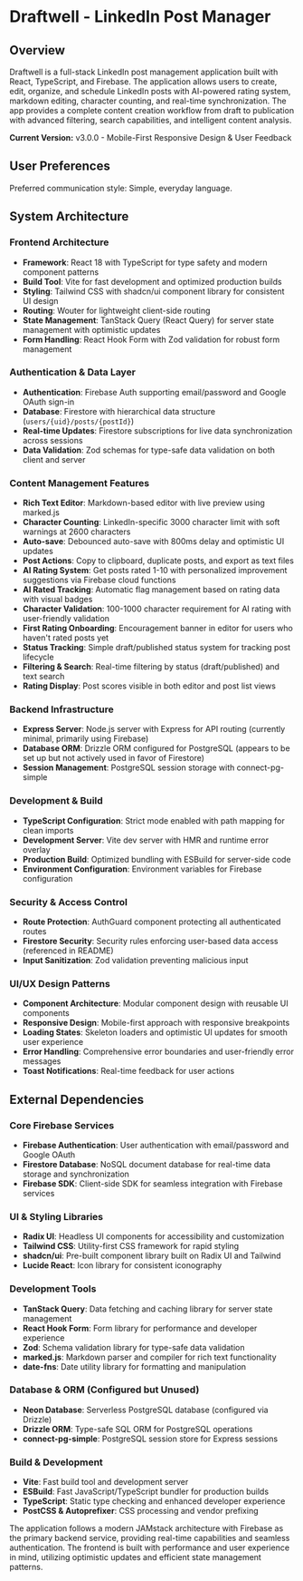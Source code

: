 # Draftwell - LinkedIn Post Manager

## Overview

Draftwell is a full-stack LinkedIn post management application built with React, TypeScript, and Firebase. The application allows users to create, edit, organize, and schedule LinkedIn posts with AI-powered rating system, markdown editing, character counting, and real-time synchronization. The app provides a complete content creation workflow from draft to publication with advanced filtering, search capabilities, and intelligent content analysis.

**Current Version:** v3.0.0 - Mobile-First Responsive Design & User Feedback

## User Preferences

Preferred communication style: Simple, everyday language.

## System Architecture

### Frontend Architecture
- **Framework**: React 18 with TypeScript for type safety and modern component patterns
- **Build Tool**: Vite for fast development and optimized production builds
- **Styling**: Tailwind CSS with shadcn/ui component library for consistent UI design
- **Routing**: Wouter for lightweight client-side routing
- **State Management**: TanStack Query (React Query) for server state management with optimistic updates
- **Form Handling**: React Hook Form with Zod validation for robust form management

### Authentication & Data Layer
- **Authentication**: Firebase Auth supporting email/password and Google OAuth sign-in
- **Database**: Firestore with hierarchical data structure (`users/{uid}/posts/{postId}`)
- **Real-time Updates**: Firestore subscriptions for live data synchronization across sessions
- **Data Validation**: Zod schemas for type-safe data validation on both client and server

### Content Management Features
- **Rich Text Editor**: Markdown-based editor with live preview using marked.js
- **Character Counting**: LinkedIn-specific 3000 character limit with soft warnings at 2600 characters
- **Auto-save**: Debounced auto-save with 800ms delay and optimistic UI updates
- **Post Actions**: Copy to clipboard, duplicate posts, and export as text files
- **AI Rating System**: Get posts rated 1-10 with personalized improvement suggestions via Firebase cloud functions
- **AI Rated Tracking**: Automatic flag management based on rating data with visual badges
- **Character Validation**: 100-1000 character requirement for AI rating with user-friendly validation
- **First Rating Onboarding**: Encouragement banner in editor for users who haven't rated posts yet
- **Status Tracking**: Simple draft/published status system for tracking post lifecycle
- **Filtering & Search**: Real-time filtering by status (draft/published) and text search
- **Rating Display**: Post scores visible in both editor and post list views

### Backend Infrastructure
- **Express Server**: Node.js server with Express for API routing (currently minimal, primarily using Firebase)
- **Database ORM**: Drizzle ORM configured for PostgreSQL (appears to be set up but not actively used in favor of Firestore)
- **Session Management**: PostgreSQL session storage with connect-pg-simple

### Development & Build
- **TypeScript Configuration**: Strict mode enabled with path mapping for clean imports
- **Development Server**: Vite dev server with HMR and runtime error overlay
- **Production Build**: Optimized bundling with ESBuild for server-side code
- **Environment Configuration**: Environment variables for Firebase configuration

### Security & Access Control
- **Route Protection**: AuthGuard component protecting all authenticated routes
- **Firestore Security**: Security rules enforcing user-based data access (referenced in README)
- **Input Sanitization**: Zod validation preventing malicious input

### UI/UX Design Patterns
- **Component Architecture**: Modular component design with reusable UI components
- **Responsive Design**: Mobile-first approach with responsive breakpoints
- **Loading States**: Skeleton loaders and optimistic UI updates for smooth user experience
- **Error Handling**: Comprehensive error boundaries and user-friendly error messages
- **Toast Notifications**: Real-time feedback for user actions

## External Dependencies

### Core Firebase Services
- **Firebase Authentication**: User authentication with email/password and Google OAuth
- **Firestore Database**: NoSQL document database for real-time data storage and synchronization
- **Firebase SDK**: Client-side SDK for seamless integration with Firebase services

### UI & Styling Libraries
- **Radix UI**: Headless UI components for accessibility and customization
- **Tailwind CSS**: Utility-first CSS framework for rapid styling
- **shadcn/ui**: Pre-built component library built on Radix UI and Tailwind
- **Lucide React**: Icon library for consistent iconography

### Development Tools
- **TanStack Query**: Data fetching and caching library for server state management
- **React Hook Form**: Form library for performance and developer experience
- **Zod**: Schema validation library for type-safe data validation
- **marked.js**: Markdown parser and compiler for rich text functionality
- **date-fns**: Date utility library for formatting and manipulation

### Database & ORM (Configured but Unused)
- **Neon Database**: Serverless PostgreSQL database (configured via Drizzle)
- **Drizzle ORM**: Type-safe SQL ORM for PostgreSQL operations
- **connect-pg-simple**: PostgreSQL session store for Express sessions

### Build & Development
- **Vite**: Fast build tool and development server
- **ESBuild**: Fast JavaScript/TypeScript bundler for production builds
- **TypeScript**: Static type checking and enhanced developer experience
- **PostCSS & Autoprefixer**: CSS processing and vendor prefixing

The application follows a modern JAMstack architecture with Firebase as the primary backend service, providing real-time capabilities and seamless authentication. The frontend is built with performance and user experience in mind, utilizing optimistic updates and efficient state management patterns.